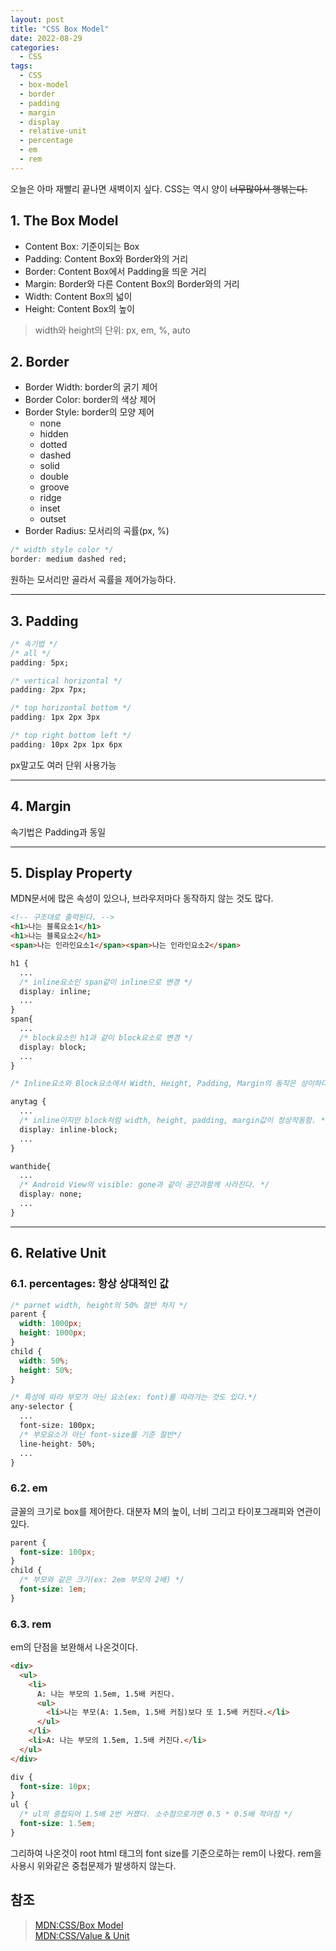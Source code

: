 ```yaml
---
layout: post
title: "CSS Box Model"
date: 2022-08-29
categories:
  - CSS
tags:
  - CSS
  - box-model
  - border
  - padding
  - margin
  - display
  - relative-unit
  - percentage
  - em
  - rem
---
```


오늘은 아마 재빨리 끝나면 새벽이지 싶다. CSS는 역시 양이 ~~너무많아서 행볶는다.~~

## 1. The Box Model

- Content Box: 기준이되는 Box
- Padding: Content Box와 Border와의 거리
- Border: Content Box에서 Padding을 띄운 거리
- Margin: Border와 다른 Content Box의 Border와의 거리
- Width: Content Box의 넓이
- Height: Content Box의 높이

> width와 height의 단위: px, em, %, auto

## 2. Border

- Border Width: border의 굵기 제어
- Border Color: border의 색상 제어
- Border Style: border의 모양 제어
  - none
  - hidden
  - dotted
  - dashed
  - solid
  - double
  - groove
  - ridge
  - inset
  - outset
- Border Radius: 모서리의 곡률(px, %)

```css
/* width style color */
border: medium dashed red;
```

원하는 모서리만 골라서 곡률을 제어가능하다.

---

## 3. Padding

```css
/* 속기법 */
/* all */
padding: 5px;

/* vertical horizontal */
padding: 2px 7px;

/* top horizontal bottom */
padding: 1px 2px 3px

/* top right bottom left */
padding: 10px 2px 1px 6px
```

px말고도 여러 단위 사용가능

---

## 4. Margin

속기법은 Padding과 동일

---

## 5. Display Property

MDN문서에 많은 속성이 있으나, 브라우저마다 동작하지 않는 것도 많다.

```html
<!-- 구조대로 출력된다. -->
<h1>나는 블록요소1</h1>
<h1>나는 블록요소2</h1>
<span>나는 인라인요소1</span><span>나는 인라인요소2</span>
```

```css
h1 {
  ...
  /* inline요소인 span같이 inline으로 변경 */
  display: inline;
  ...
}
span{
  ...
  /* block요소인 h1과 같이 block요소로 변경 */
  display: block;
  ...
}

/* Inline요소와 Block요소에서 Width, Height, Padding, Margin의 동작은 상이하다.(특히 inline) */

anytag {
  ...
  /* inline이지만 block처럼 width, height, padding, margin값이 정상작동함. */
  display: inline-block;
  ...
}

wanthide{
  ...
  /* Android View의 visible: gone과 같이 공간과함께 사라진다. */
  display: none;
  ...
}
```

---

## 6. Relative Unit

### 6.1. percentages: 항상 상대적인 값

```css
/* parnet width, height의 50% 절반 차지 */
parent {
  width: 1000px;
  height: 1000px;
}
child {
  width: 50%;
  height: 50%;
}

/* 특성에 따라 부모가 아닌 요소(ex: font)를 따라가는 것도 있다.*/
any-selector {
  ...
  font-size: 100px;
  /* 부모요소가 아닌 font-size를 기준 절반*/
  line-height: 50%;
  ...
}
```

### 6.2. em

글꼴의 크기로 box를 제어한다. 대분자 M의 높이, 너비 그리고 타이포그래피와 연관이 있다.

```css
parent {
  font-size: 100px;
}
child {
  /* 부모와 같은 크기(ex: 2em 부모의 2배) */
  font-size: 1em;
}
```

### 6.3. rem

em의 단점을 보완해서 나온것이다.

```html
<div>
  <ul>
    <li>
      A: 나는 부모의 1.5em, 1.5배 커진다.
      <ul>
        <li>나는 부모(A: 1.5em, 1.5배 커짐)보다 또 1.5배 커진다.</li>
      </ul>
    </li>
    <li>A: 나는 부모의 1.5em, 1.5배 커진다.</li>
  </ul>
</div>
```

```css
div {
  font-size: 10px;
}
ul {
  /* ul의 중첩되어 1.5배 2번 커졌다. 소수점으로가면 0.5 * 0.5배 작아짐 */
  font-size: 1.5em;
}
```

그리하여 나온것이 root html 태그의 font size를 기준으로하는 rem이 나왔다. rem을 사용시 위와같은 중첩문제가 발생하지 않는다.

## 참조

> [MDN:CSS/Box Model](https://developer.mozilla.org/ko/docs/Learn/CSS/Building_blocks/The_box_model)  
> [MDN:CSS/Value & Unit](https://developer.mozilla.org/ko/docs/Web/CSS/CSS_Values_and_Units)
